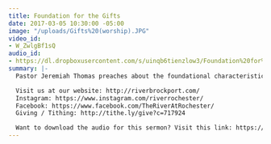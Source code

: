 ```yaml
---
title: Foundation for the Gifts
date: 2017-03-05 10:30:00 -05:00
image: "/uploads/Gifts%20(worship).JPG"
video_id:
- W_ZwlgBf1sQ
audio_id:
- https://dl.dropboxusercontent.com/s/uinqb6tienzlow3/Foundation%20for%20the%20Gifts.mp3?dl=0
summary: |-
  Pastor Jeremiah Thomas preaches about the foundational characteristics of a person who practices the gifts of the spirit.

  Visit us at our website: http://riverbrockport.com/
  Instagram: https://www.instagram.com/riverrochester/
  Facebook: https://www.facebook.com/TheRiverAtRochester/
  Giving / Tithing: http://tithe.ly/give?c=717924

  Want to download the audio for this sermon? Visit this link: https://riverbrockport.com/sermons/foundation-for-the-gifts.html and follow the instructions
---
```


